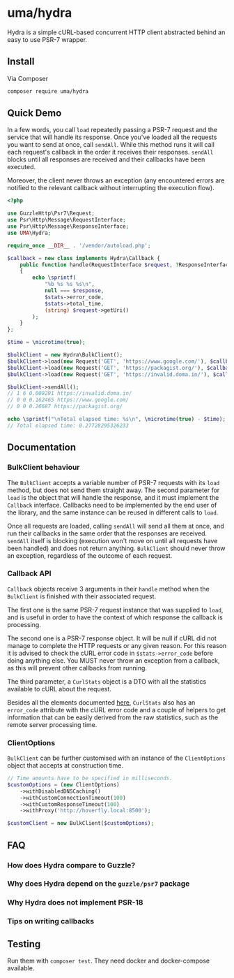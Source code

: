 # uma/hydra

Hydra is a simple cURL-based concurrent HTTP client abstracted behind an easy to use PSR-7 wrapper.


## Install

Via Composer

``` bash
composer require uma/hydra
```


## Quick Demo

In a few words, you call `load` repeatedly passing a PSR-7 request and the service that will handle
its response. Once you've loaded all the requests you want to send at once, call `sendAll`. While
this method runs it will call each request's callback in the order it receives their responses.
`sendAll` blocks until all responses are received and their callbacks have been executed.

Moreover, the client never throws an exception (any encountered errors are notified to the relevant
callback without interrupting the execution flow).

```php
<?php

use GuzzleHttp\Psr7\Request;
use Psr\Http\Message\RequestInterface;
use Psr\Http\Message\ResponseInterface;
use UMA\Hydra;

require_once __DIR__ . '/vendor/autoload.php';

$callback = new class implements Hydra\Callback {
    public function handle(RequestInterface $request, ?ResponseInterface $response, Hydra\CurlStats $stats): void
    {
        echo \sprintf(
            "%b %s %s %s\n",
            null === $response,
            $stats->error_code,
            $stats->total_time,
            (string) $request->getUri()
        );
    }
};

$time = \microtime(true);

$bulkClient = new Hydra\BulkClient();
$bulkClient->load(new Request('GET', 'https://www.google.com/'), $callback);
$bulkClient->load(new Request('GET', 'https://packagist.org/'), $callback);
$bulkClient->load(new Request('GET', 'https://invalid.doma.in/'), $callback);

$bulkClient->sendAll();
// 1 6 0.009291 https://invalid.doma.in/
// 0 0 0.162465 https://www.google.com/
// 0 0 0.26687 https://packagist.org/

echo \sprintf("\nTotal elapsed time: %s\n", \microtime(true) - $time);
// Total elapsed time: 0.27728295326233
```


## Documentation

### BulkClient behaviour

The `BulkClient` accepts a variable number of PSR-7 requests with its `load` method, but does not send them straight away. The
second parameter for `load` is the object that will handle the response, and it must implement the `Callback` interface.
Callbacks need to be implemented by the end user of the library, and the same instance can be reused in different calls to `load`.

Once all requests are loaded, calling `sendAll` will send all them at once, and run their callbacks in the same order that the
responses are received. `sendAll` itself is blocking (execution won't move on until all requests have been handled) and does
not return anything. `BulkClient` should never throw an exception, regardless of the outcome of each request.

### Callback API

`Callback` objects receive 3 arguments in their `handle` method when the `BulkClient` is finished with their associated request.

The first one is the same PSR-7 request instance that was supplied to `load`, and is useful in order to have the context of which
response the callback is processing.

The second one is a PSR-7 response object. It will be null if cURL did not manage to complete the HTTP requests or any given reason.
For this reason it is advised to check the cURL error code in `$stats->error_code` before doing anything else. You MUST never throw
an exception from a callback, as this will prevent other callbacks from running.

The third parameter, a `CurlStats` object is a DTO with all the statistics available to cURL about the request.

Besides all the elements documented [here], `CurlStats` also has an `error_code` attribute with the cURL error code and a couple of helpers
to get information that can be easily derived from the raw statistics, such as the remote server processing time.

### ClientOptions

`BulkClient` can be further customised with an instance of the `ClientOptions` object that accepts at construction time.

```php
// Time amounts have to be specified in milliseconds.
$customOptions = (new ClientOptions)
    ->withDisabledDNSCaching()
    ->withCustomConnectionTimeout(100)
    ->withCustomResponseTimeout(100)
    ->withProxy('http://hoverfly.local:8500');

$customClient = new BulkClient($customOptions);
```


## FAQ

### How does Hydra compare to Guzzle?

### Why does Hydra depend on the `guzzle/psr7` package

### Why Hydra does not implement PSR-18

### Tips on writing callbacks


## Testing

Run them with `composer test`. They need docker and docker-compose available.


[here]: (http://php.net/manual/en/function.curl-getinfo.php)
